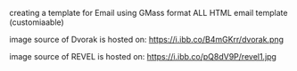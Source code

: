 creating a template for Email 
using GMass format
ALL HTML email template (customiaable)

image source of Dvorak is hosted on:
https://i.ibb.co/B4mGKrr/dvorak.png

image source of REVEL is hosted on:
https://i.ibb.co/pQ8dV9P/revel1.jpg
